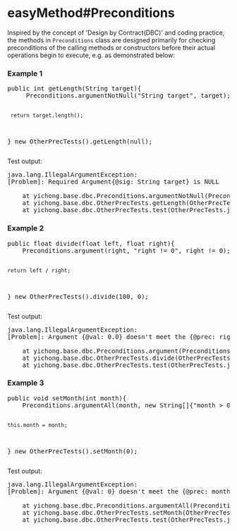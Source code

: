 <h1>easyMethod#Preconditions</h1>

  Inspired by the concept of 'Design by Contract(DBC)' and coding practice, the methods in <code>Preconditions</code> class are designed primarily for checking preconditions of the calling methods or constructors before their actual operations begin to execute, e.g. as demonstrated below:

<h3>Example 1</h3>
<pre>
public int getLength(String target){
     Preconditions.argumentNotNull("String target", target);

     return target.length();
}
new OtherPrecTests().getLength(null);
</pre>
Test output:
<pre>
java.lang.IllegalArgumentException: 
[Problem]: Required Argument{@sig: String target} is NULL

	at yichong.base.dbc.Preconditions.argumentNotNull(Preconditions.java:239)
	at yichong.base.dbc.OtherPrecTests.getLength(OtherPrecTests.java:5)
	at yichong.base.dbc.OtherPrecTests.test(OtherPrecTests.java:25)
</pre>
<h3>Example 2</h3>
<pre>
public float divide(float left, float right){
    Preconditions.argument(right, "right != 0", right != 0);

    return left / right;
}
new OtherPrecTests().divide(100, 0);
</pre>
Test output:
<pre>
java.lang.IllegalArgumentException: 
[Problem]: Argument {@val: 0.0} doesn't meet the {@prec: right != 0}

	at yichong.base.dbc.Preconditions.argument(Preconditions.java:287)
	at yichong.base.dbc.OtherPrecTests.divide(OtherPrecTests.java:11)
	at yichong.base.dbc.OtherPrecTests.test(OtherPrecTests.java:20)
</pre>
<h3>Example 3</h3>
<pre>
public void setMonth(int month){
    Preconditions.argumentAll(month, new String[]{"month > 0", "month < 13"}, month > 0, month < 13);
    
    this.month = month;
}
new OtherPrecTests().setMonth(0);
</pre>
Test output:
<pre>
java.lang.IllegalArgumentException: 
[Problem]: Argument {@val: 0} doesn't meet the {@prec: month > 0}

	at yichong.base.dbc.Preconditions.argumentAll(Preconditions.java:319)
	at yichong.base.dbc.OtherPrecTests.setMonth(OtherPrecTests.java:6)
	at yichong.base.dbc.OtherPrecTests.test(OtherPrecTests.java:14)
</pre>
